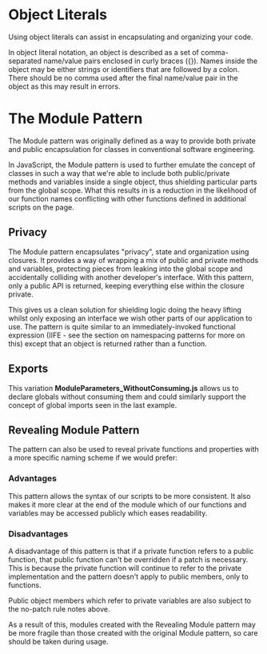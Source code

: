 # Object Literals

Using object literals can assist in encapsulating and organizing your code.

In object literal notation, an object is described as a set of comma-separated name/value pairs enclosed in curly braces ({}). Names inside the object may be either strings or identifiers that are followed by a colon. There should be no comma used after the final name/value pair in the object as this may result in errors.


# The Module Pattern

The Module pattern was originally defined as a way to provide both private and public encapsulation for classes in conventional software engineering.

In JavaScript, the Module pattern is used to further emulate the concept of classes in such a way that we're able to include both public/private methods and variables inside a single object, thus shielding particular parts from the global scope. What this results in is a reduction in the likelihood of our function names conflicting with other functions defined in additional scripts on the page.

## Privacy

The Module pattern encapsulates "privacy", state and organization using closures. It provides a way of wrapping a mix of public and private methods and variables, protecting pieces from leaking into the global scope and accidentally colliding with another developer's interface. With this pattern, only a public API is returned, keeping everything else within the closure private.

This gives us a clean solution for shielding logic doing the heavy lifting whilst only exposing an interface we wish other parts of our application to use. The pattern is quite similar to an immediately-invoked functional expression (IIFE - see the section on namespacing patterns for more on this) except that an object is returned rather than a function.


## Exports

This variation **ModuleParameters_WithoutConsuming.js** allows us to declare globals without consuming them and could similarly support the concept of global imports seen in the last example.


## Revealing Module Pattern

The pattern can also be used to reveal private functions and properties with a more specific naming scheme if we would prefer:

### Advantages

This pattern allows the syntax of our scripts to be more consistent. It also makes it more clear at the end of the module which of our functions and variables may be accessed publicly which eases readability.

### Disadvantages

A disadvantage of this pattern is that if a private function refers to a public function, that public function can't be overridden if a patch is necessary. This is because the private function will continue to refer to the private implementation and the pattern doesn't apply to public members, only to functions.

Public object members which refer to private variables are also subject to the no-patch rule notes above.

As a result of this, modules created with the Revealing Module pattern may be more fragile than those created with the original Module pattern, so care should be taken during usage.
